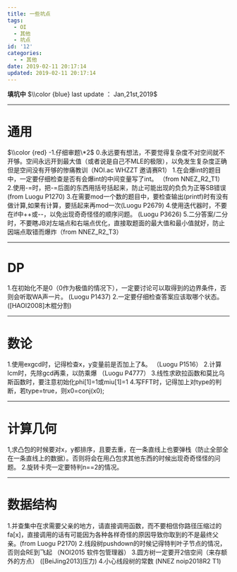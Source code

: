 ```yaml
---
title: 一些坑点
tags:
  - OI
  - 其他
  - 坑点
id: '12'
categories:
  - - 其他
date: 2019-02-11 20:17:14
updated: 2019-02-11 20:17:14
---
```


**填坑中** $\\color {blue} last update ： Jan,21st,2019$

* * *

# 通用

$\\color {red} -1.仔细审题\*2$ 0.永远要有想法，不要觉得复杂度不对空间就不开够。空间永远开到最大值（或者说是自己不MLE的极限），以免发生复杂度正确但是空间没有开够的惨痛教训（NOI.ac WHZZT 邀请赛R1） 1.在会爆int的题目中，一定要仔细检查是否有会爆int的中间变量写了int。 （from NNEZ\_R2\_T1） 2.使用-=时，把-=后面的东西用括号括起来，防止可能出现的负负为正等SB错误 (from Luogu P1270) 3.在需要mod一个数的题目中，要检查输出(printf)时有没有做计算,如果有计算，要括起来再mod一次(Luogu P2679) 4.使用迭代器时，不要在if中++或--，以免出现奇奇怪怪的顺序问题。 (Luogu P3626) 5.二分答案/二分时，不要瞎JB对左端点和右端点优化，直接取题面的最大值和最小值就好，防止因端点取错而爆炸（from NNEZ\_R2\_T3）

* * *

# DP

1.在初始化不是0（0作为极值的情况下），一定要讨论可以取得到的边界条件，否则会听取WA声一片。 (Luogu P1437) 2.一定要仔细检查答案应该取哪个状态。 (\[HAOI2008\]木棍分割)

* * *

# 数论

1.使用exgcd时，记得检查x，y变量前是否加上了&。 （Luogu P1516） 2.计算lcm时，先除gcd再乘，以防乘爆 （Luogu P4777） 3.线性求欧拉函数和莫比乌斯函数时，要注意初始化phi\[1\]=1或miu\[1\]=1 4.写FFT时，记得加上对type的判断，若type=true，则x0=conj(x0);

* * *

# 计算几何

1,求凸包的时候要对x，y都排序，且要去重，在一条直线上也要弹栈（防止全部全在一条直线上的数据）。否则将会在用凸包求其他东西的时候出现奇奇怪怪的问题。 2.旋转卡壳一定要特判n==2的情况。

* * *

# 数据结构

1.并查集中在求需要父亲的地方，请直接调用函数，而不要相信你路径压缩过的fa\[x\]，直接调用的话有可能因为各种各样奇怪的原因导致你取到的不是最终父亲。(from Luogu P2170) 2.线段树pushdown的时候记得特判叶子节点的情况，否则会RE到飞起 （NOI2015 软件包管理器） 3.圆方树一定要开2倍空间（来存额外的方点） (\[BeiJing2013\]压力) 4.小心线段树的常数 (NNEZ noip2018R2 T1)